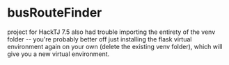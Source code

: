# busRouteFinder
project for HackTJ 7.5
also had trouble importing the entirety of the venv folder -- you're probably better off just installing the flask virtual environment again on your own (delete the existing venv folder), which will give you a new virtual environment.
